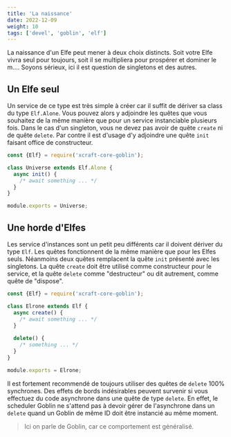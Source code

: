 ```yaml
---
title: 'La naissance'
date: 2022-12-09
weight: 10
tags: ['devel', 'goblin', 'elf']
---
```


La naissance d'un Elfe peut mener à deux choix distincts. Soit votre Elfe vivra seul pour toujours, soit il se multipliera pour prospérer et dominer le m.... Soyons sérieux, ici il est question de singletons et des autres.

## Un Elfe seul

Un service de ce type est très simple à créer car il suffit de dériver sa class du type `Elf.Alone`. Vous pouvez alors y adjoindre les quêtes que vous souhaitez de la même manière que pour un service instanciable plusieurs fois. Dans le cas d'un singleton, vous ne devez pas avoir de quête `create` ni de quête `delete`. Par contre il est d'usage d'y adjoindre une quête `init` faisant office de constructeur.

```js
const {Elf} = require('xcraft-core-goblin');

class Universe extends Elf.Alone {
  async init() {
    /* await something ... */
  }
}

module.exports = Universe;
```

## Une horde d'Elfes

Les service d'instances sont un petit peu différents car il doivent dériver du type `Elf`. Les quêtes fonctionnent de la même manière que pour les Elfes seuls. Néanmoins deux quêtes remplacent la quête `init` présenté avec les singletons. La quête `create` doit être utilisé comme constructeur pour le service, et la quête `delete` comme "destructeur" ou dit autrement, comme quête de "dispose".

```js
const {Elf} = require('xcraft-core-goblin');

class Elrone extends Elf {
  async create() {
    /* await something ... */
  }
  
  delete() {
    /* something ... */
  }
}

module.exports = Elrone;
```

Il est fortement recommendé de toujours utiliser des quêtes de `delete` 100% synchrones. Des effets de bords indésirables peuvent survenir si vous effectuez du code asynchrone dans une quête de type `delete`. En effet, le scheduler Goblin ne s'attend pas à devoir gérer de l'asynchrone dans un `delete` quand un Goblin de même ID doit être instancié au même moment.

> Ici on parle de Goblin, car ce comportement est généralisé.
